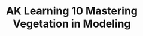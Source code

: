 ---
layout: product
title: "AK Learning 10 Mastering Vegetation in Modeling   "
price: "1400" 
desc: "Knjiga o maketarskim tehnikama"
img_path: "/assets/img/AK295.webp"
brand: "AK"
available: false
special_offer: false
new: false
soon: false
cat: "090000"
subcat: "090200"
subsubcat: "090202"
sifra: "AK295"
popular: false
spec: false
---